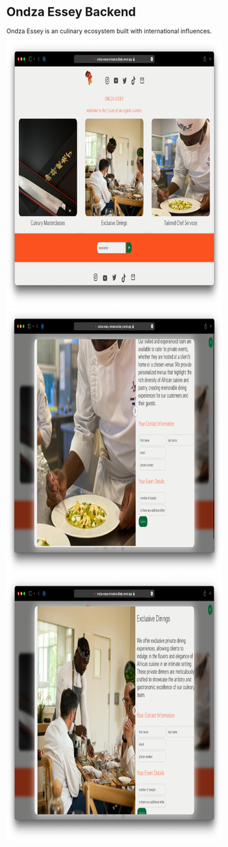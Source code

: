 # Ondza Essey Backend

Ondza Essey is an culinary ecosystem built with international influences. 


  <img src="https://github.com/ismaelcoulibaly/ondza-essey-backend/blob/master/hosca1.png" width=820 height=620 />
 <img src="https://github.com/ismaelcoulibaly/ondza-essey-backend/blob/master/hosca2.png" width=820 height=620 />
     <img src="https://github.com/ismaelcoulibaly/ondza-essey-backend/blob/master/hosca3.png" width=820 height=620 />
